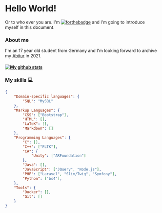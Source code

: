 # Hello World!
Or to who ever you are.
I'm [![forthebadge](https://img.shields.io/github/followers/NikBenson?label=Nik&style=social)](https://github.com/NikBenson) and I'm going to introduce myself in this document.

### About me
I'm an 17 year old student from Germany and I'm looking forward to archive my [Abitur](https://en.wikipedia.org/wiki/Abitur) in 2021.
#### [![My github stats](https://github-readme-stats.vercel.app/api?username=NikBenson&count_private=true&show_icons=true)](https://github.com/anuraghazra/github-readme-stats)

### My skills :computer:
```json
{
	"Domain-specific languages": {
		"SQL": "MySQL"
	},
	"Markup Languages": {
		"CSS": ["Bootstrap"],
		"HTML": [],
		"LaTeX": [],
		"Markdown": []
	},
	"Programming Languages": {
		"C": [],
		"C++": ["FLTK"],
		"C#": {
			"Unity": ["ARFoundation"]
		},
		"Java": [],
		"JavaScript": ["JQuery", "Node.js"],
		"PHP": ["Laravel", "Slim/Twig", "Symfony"],
		"Python": ["bs4"],
	},
	"Tools": {
		"Docker": [],
		"Git": []
	}
}
```
